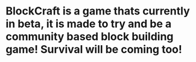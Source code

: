 # BlockCraft is a game thats currently in beta, it is made to try and be a community based block building game! Survival will be coming too!
